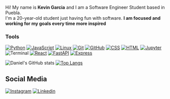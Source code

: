 
Hi! My name is **Kevin Garcia** and I am a Software Engineer Student based in Puebla.      
I'm a 20-year-old student just having fun with software. **I am focused and working for my goals every time more inspired**

### Tools
[![Python](https://img.shields.io/badge/-Python-blue?logo=python&logoColor=yellow&style=for-the-badge)](https://www.python.org/)
[![JavaScript](https://img.shields.io/badge/-JavaScript-yellow?logo=javascript&logoColor=black&style=for-the-badge)](https://developer.mozilla.org/es/docs/Web/JavaScript)
[![Linux](https://img.shields.io/badge/-Linux-FCC624?logo=linux&logoColor=black&style=for-the-badge)](https://www.linux.org/)
[![Git](https://img.shields.io/badge/-Git-F05032?logo=git&logoColor=white&style=for-the-badge)](https://git-scm.com/)
[![GitHub](https://img.shields.io/badge/-GitHub-181717?logo=github&logoColor=white&style=for-the-badge)](https://github.com/home)
[![CSS](https://img.shields.io/badge/-CSS-1572B6?logo=css3&logoColor=white&style=for-the-badge)](https://developer.mozilla.org/es/docs/Web/CSS)
[![HTML](https://img.shields.io/badge/-HTML-E34F26?logo=html5&logoColor=white&style=for-the-badge)](https://developer.mozilla.org/es/docs/Web/HTML)
[![Jupyter](https://img.shields.io/badge/-Jupyter-F37626?logo=jupyter&logoColor=white&style=for-the-badge)](https://jupyter.org/)
![Terminal](https://img.shields.io/badge/-Terminal-4D4D4D?logo=windows-terminal&logoColor=white&style=for-the-badge)
[![React](https://img.shields.io/badge/-React-61DAFB?logo=react&logoColor=black&style=for-the-badge)](https://reactjs.org/)
[![FastAPI](https://shields.io/badge/-FastAPI-009688?logo=fastapi&logoColor=white&style=for-the-badge)](https://fastapi.tiangolo.com/)
[![Express](https://shields.io/badge/-Express-000000?logo=express&logoColor=white&style=for-the-badge)](https://expressjs.com/es/)

![Daniel's GitHub stats](https://github-readme-stats.vercel.app/api?username=kevdev04&show_icons=true&theme=synthwave)
[![Top Langs](https://github-readme-stats.vercel.app/api/top-langs/?username=kevdev04&layout=compact&theme=synthwave)](https://github.com/anuraghazra/github-readme-stats)

## Social Media
[![Instagram](https://shields.io/badge/-Instagram-E4405F?logo=instagram&logoColor=white&style=for-the-badge)](https://www.instagram.com/kev.gael)
[![Linkedin](https://shields.io/badge/-LinkedIn-0A66C2?logo=linkedin&logoColor=white&style=for-the-badge)](https://www.linkedin.com/in/kevingael/)

